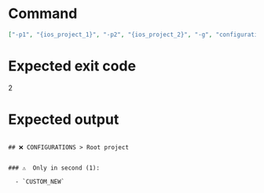 # Command
```json
["-p1", "{ios_project_1}", "-p2", "{ios_project_2}", "-g", "configurations", "-t", "NewFramework", "-f", "markdown", "-v"]
```

# Expected exit code
2

# Expected output
```

## ❌ CONFIGURATIONS > Root project


### ⚠️  Only in second (1):

  - `CUSTOM_NEW`




```
